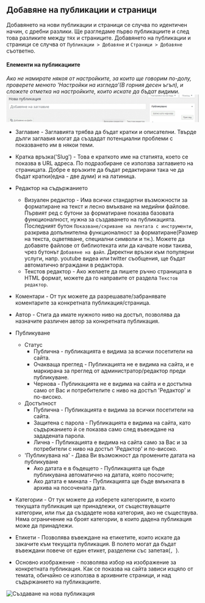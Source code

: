 ## Добавяне на публикации и страници

Добавянето на нови публикации и страници се случва по идентичен начин, с дребни разлики. Ще разгледаме първо публикациите и след това разликите между тях и страниците. Добавянето на публикации и страници се случва от `Публикации > Добавяне` и `Страници > Добавяне` съответно.

#### Елементи на публикациите
  *Ако не намирате някоя от настройките, за които ще говорим по-долу, проверете менюто 'Настройки на изгледа'(В горния десен ъгъл), и сложете отметка на настройките, които искате да бъдат видими.*
  ![Настройки на изгледа](assets/screen-options.gif)

  - Заглавие - Заглавията трябва да бъдат кратки и описателни. Твърде дълги заглавия могат да създадат потенциални проблеми с показването им в някои теми.

  - Кратка връзка('Slug') - Това е краткото име на статията, което се показва в URL адреса. По подразбиране се използва заглавието на страницата. Добре е връзките да бъдат редактирани така че да бъдат кратки(една - две думи) и на латиница.

  - Редактор на съдържанието
    - Визуален редактор - Има всички стандартни възможности за форматиране на текст и лесно вмъкване на медийни файлове. Първият ред с бутони за форматиране показва базовата функционалност, нужна за създаването на публикацията. Последният бутон `Показване/скриване на лентата с инструменти`, разкрива допълнителна функционалност за форматиране(Размер на текста, оцветяване, специални символи и тн.). Можете да добавяте файлове от библиотеката или да качвате нови такива, чрез бутонът `Добавяне на файл`. Директни връзки към популярни услуги, напр. youtube видеа или twitter съобщения, ще бъдат автоматично вграждани в редактора.
    - Текстов редактор - Ако желаете да пишете ръчно страницата в HTML формат, можете да го направите от раздела `Текстов редактор`.

  - Коментари - От тук можете да разрешавате/забранявате коментарите за конкретната публикация/страница.

  - Автор - Стига да имате нужното ниво на достъп, позволява да назначите различен автор за конкретната публикация.

  - Публикуване
    - Статус
      - Публична - публикацията е видима за всички посетители на сайта.
      - Очакваща преглед - Публикацията не е видима на сайта, и е маркирана за преглед от администратор/редактор преди публикуване.
      - Чернова - Публикацията не е видима на сайта и е достъпна само от Вас и потребителите с ниво на достъп 'Редактор' и по-високо.
    - Достъпност
      - Публична - Публикацията е видима за всички посетители на сайта.
      - Защитена с парола - Публикацията е видима на сайта, като съдържанието ѝ се показва само след въвеждане на зададената парола.
      - Лична - Публикацията е видима на сайта само за Вас и за потребители с ниво на достъп 'Редактор' и по-високо.
    - 'Публикувана на' - Дава Ви възможност да промените датата на публикуване
      - Ако датата е в бъдещето - Публикацията ще бъде публикувана автоматично на датата, която посочите;
      - Ако датата е минала - Публикацията ще бъде вмъкната в архива на посочената дата.

  - Категории - От тук можете да изберете категориите, в които текущата публикация ще принадлежи, от съществуващите категории, или пък да създадете нова категория, ако не съществува. Няма ограничение на броят категории, в които дадена публикация може да принадлежи.

  - Етикети - Позволява въвеждане на етикетите, които искате да закачите към текущата публикация. В полето могат да бъдат въвеждани повече от един етикет, разделени със запетая(`, `).

  - Основно изображение - позволява избор на изображение за конкретната публикация. Как се показва на сайта зависи изцяло от темата, обичайно се използва в архивните страници, и над съдържанието на публикациите.

  ![Създаване на нова публикация](assets/new-post.gif)
